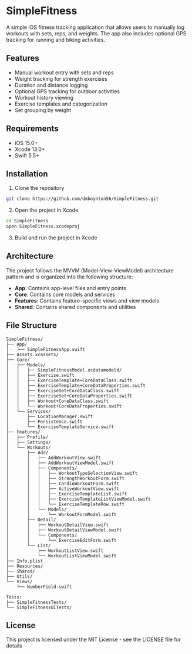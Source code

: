 # SimpleFitness

A simple iOS fitness tracking application that allows users to manually log workouts with sets, reps, and weights. The app also includes optional GPS tracking for running and biking activities.

## Features

- Manual workout entry with sets and reps
- Weight tracking for strength exercises
- Duration and distance logging
- Optional GPS tracking for outdoor activities
- Workout history viewing
- Exercise templates and categorization
- Set grouping by weight

## Requirements

- iOS 15.0+
- Xcode 13.0+
- Swift 5.5+

## Installation

1. Clone the repository
```bash
git clone https://github.com/dmboynton56/SimpleFitness.git
```

2. Open the project in Xcode
```bash
cd SimpleFitness
open SimpleFitness.xcodeproj
```

3. Build and run the project in Xcode

## Architecture

The project follows the MVVM (Model-View-ViewModel) architecture pattern and is organized into the following structure:

- **App**: Contains app-level files and entry points
- **Core**: Contains core models and services
- **Features**: Contains feature-specific views and view models
- **Shared**: Contains shared components and utilities

## File Structure

```
SimpleFitness/
├── App/
│   └── SimpleFitnessApp.swift
├── Assets.xcassets/
├── Core/
│   ├── Models/
│   │   ├── SimpleFitnessModel.xcdatamodeld/
│   │   ├── Exercise.swift
│   │   ├── ExerciseTemplate+CoreDataClass.swift
│   │   ├── ExerciseTemplate+CoreDataProperties.swift
│   │   ├── ExerciseSet+CoreDataClass.swift
│   │   ├── ExerciseSet+CoreDataProperties.swift
│   │   ├── Workout+CoreDataClass.swift
│   │   └── Workout+CoreDataProperties.swift
│   └── Services/
│       ├── LocationManager.swift
│       ├── Persistence.swift
│       └── ExerciseTemplateService.swift
├── Features/
│   ├── Profile/
│   ├── Settings/
│   └── Workouts/
│       ├── Add/
│       │   ├── AddWorkoutView.swift
│       │   ├── AddWorkoutViewModel.swift
│       │   ├── Components/
│       │   │   ├── WorkoutTypeSelectionView.swift
│       │   │   ├── StrengthWorkoutForm.swift
│       │   │   ├── CardioWorkoutForm.swift
│       │   │   ├── ActiveWorkoutView.swift
│       │   │   ├── ExerciseTemplateList.swift
│       │   │   ├── ExerciseTemplateListViewModel.swift
│       │   │   └── ExerciseTemplateRow.swift
│       │   └── Models/
│       │       └── WorkoutFormModel.swift
│       ├── Detail/
│       │   ├── WorkoutDetailView.swift
│       │   ├── WorkoutDetailViewModel.swift
│       │   └── Components/
│       │       └── ExerciseEditForm.swift
│       └── List/
│           ├── WorkoutListView.swift
│           └── WorkoutListViewModel.swift
├── Info.plist
├── Resources/
├── Shared/
├── Utils/
└── Views/
    └── NumberField.swift

Tests:
├── SimpleFitnessTests/
└── SimpleFitnessUITests/
```

## License

This project is licensed under the MIT License - see the LICENSE file for details 